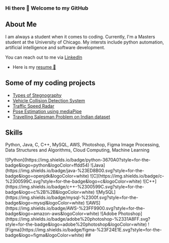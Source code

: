 ### Hi there 👋 Welcome to my GitHub

## About Me
I am always a student when it comes to coding. Currently, I'm a Masters student at the University of Chicago. My intersts include python automation, artificial intelligence and software development.

You can reach out to me via <a href = 'https://www.linkedin.com/in/dhananjay-sunil-menon/'> LinkedIn<a>

- Here is my <a href = 'https://github.com/dhananjaymenon/dhananjaymenon/blob/main/resume/Dhananjay%20CV.pdf'> resume 📄<a>

## Some of my coding projects
- <a href = 'https://github.com/dhananjaymenon/Steganography'>Types of Stegnography <a>
- <a href = 'https://github.com/dhananjaymenon/Vehicle-Collision-Detection-System'>Vehicle Collision Detection System <a>
- <a href = 'https://github.com/dhananjaymenon/SpeedRadar-OpenCV-'>Traffic Speed Radar <a>
- <a href = 'https://github.com/dhananjaymenon/Advanced-Security-Camera-System-Software'>Pose Estimation using mediaPipe <a>
- <a href = 'https://github.com/dhananjaymenon/EV-Charging-Network-Planner'>Travelling Salesman Problem on Indian dataset <a>

## Skills
Python, Java, C, C++, 
MySQL, AWS, Photoshop, Figma
Image Processing, Data Structures and Algorithms, Cloud Computing, Machine Learning

<!-- 
Badges
To find badges, go to https://github.com/Ileriayo/markdown-badges 
--!>

![Python](https://img.shields.io/badge/python-3670A0?style=for-the-badge&logo=python&logoColor=ffdd54)
![Java](https://img.shields.io/badge/java-%23ED8B00.svg?style=for-the-badge&logo=openjdk&logoColor=white)
![C](https://img.shields.io/badge/c-%2300599C.svg?style=for-the-badge&logo=c&logoColor=white)
![C++](https://img.shields.io/badge/c++-%2300599C.svg?style=for-the-badge&logo=c%2B%2B&logoColor=white)

![MySQL](https://img.shields.io/badge/mysql-%2300f.svg?style=for-the-badge&logo=mysql&logoColor=white)
![AWS](https://img.shields.io/badge/AWS-%23FF9900.svg?style=for-the-badge&logo=amazon-aws&logoColor=white)
![Adobe Photoshop](https://img.shields.io/badge/adobe%20photoshop-%2331A8FF.svg?style=for-the-badge&logo=adobe%20photoshop&logoColor=white)
![Figma](https://img.shields.io/badge/figma-%23F24E1E.svg?style=for-the-badge&logo=figma&logoColor=white)



  

## 

<!--
**dhananjaymenon/dhananjaymenon** is a ✨ _special_ ✨ repository because its `README.md` (this file) appears on your GitHub profile.

Here are some ideas to get you started:

- 🔭 I’m currently working on ...
- 🌱 I’m currently learning ...
- 👯 I’m looking to collaborate on ...
- 🤔 I’m looking for help with ...
- 💬 Ask me about ...
- 📫 How to reach me: ...
- 😄 Pronouns: ...
- ⚡ Fun fact: ...
-->


